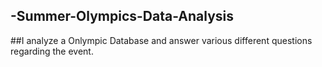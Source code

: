 ## -Summer-Olympics-Data-Analysis

##I analyze a Onlympic Database and answer various different questions regarding the event.
